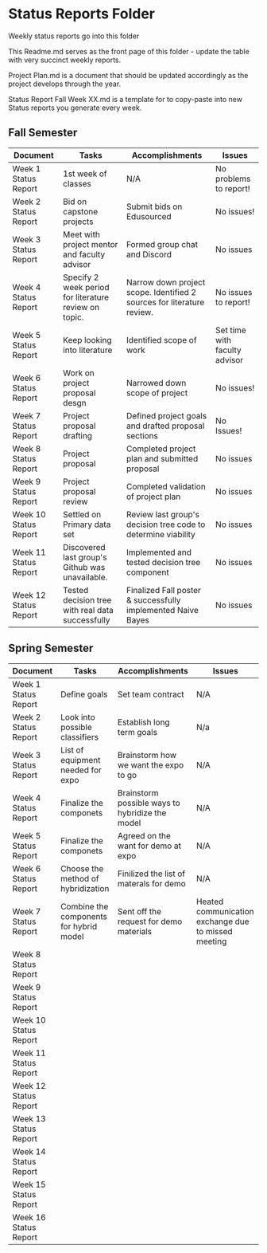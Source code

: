 # Status Reports Folder
Weekly status reports go into this folder

This Readme.md serves as the front page of this folder - update the table with very succinct weekly reports.

Project Plan.md is a document that should be updated accordingly as the project develops through the year.

Status Report Fall Week XX.md is a template for to copy-paste into new Status reports you generate every week.

## Fall Semester

| Document | Tasks | Accomplishments | Issues |
|---|---|---|---|
| Week 1 Status Report | 1st week of classes | N/A | No problems to report! |
| Week 2 Status Report |Bid on capstone projects | Submit bids on Edusourced|No issues! |
| Week 3 Status Report |Meet with project mentor and faculty advisor |Formed group chat and Discord |No issues |
| Week 4 Status Report |Specify 2 week period for literature review on topic. |Narrow down project scope. Identified 2 sources for literature review. |No issues to report! |
| Week 5 Status Report |Keep looking into literature |Identified scope of work |Set time with faculty advisor  |
| Week 6 Status Report |Work on project proposal desgn |Narrowed down scope of project |No issues!  |
| Week 7 Status Report |Project proposal drafting |Defined project goals and drafted proposal sections |No Issues! |
| Week 8 Status Report |Project proposal |Completed project plan and submitted proposal |No issues |
| Week 9 Status Report |Project proposal review |Completed validation of project plan |No issues |
| Week 10 Status Report |Settled on Primary data set |Review last group's decision tree code to determine viability |No issues |
| Week 11 Status Report |Discovered last group's Github was unavailable. |Implemented and tested decision tree component |No issues |
| Week 12 Status Report |Tested decision tree with real data successfully |Finalized Fall poster & successfully implemented Naive Bayes |No issues |


## Spring Semester

| Document             | Tasks       | Accomplishments   | Issues |
|---|---|---|---|
| Week 1 Status Report |Define goals |Set team contract  |N/A |
| Week 2 Status Report |Look into possible classifiers |Establish long term goals |N/a |
| Week 3 Status Report |List of equipment needed for expo |Brainstorm how we want the expo to go |N/A |
| Week 4 Status Report |Finalize the componets  |Brainstorm possible ways to hybridize the model |N/A |
| Week 5 Status Report |Finalize the componets |Agreed on the want for demo at expo |N/A |
| Week 6 Status Report |Choose the method of hybridization  |Finilized the list of materals for demo |N/A |
| Week 7 Status Report |Combine the components for hybrid model |Sent off the request for demo materials  |Heated communication exchange due to missed meeting  |
| Week 8 Status Report | | | |
| Week 9 Status Report | | | |
| Week 10 Status Report | | | |
| Week 11 Status Report | | | |
| Week 12 Status Report | | | |
| Week 13 Status Report | | | |
| Week 14 Status Report | | | |
| Week 15 Status Report | | | |
| Week 16 Status Report | | | |

